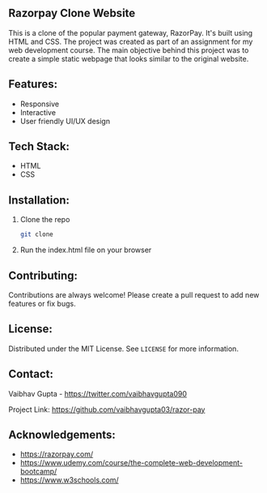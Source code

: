 
## Razorpay Clone Website
This is a clone of the popular payment gateway, RazorPay. It's built using HTML and CSS.
The project was created as part of an assignment for my web development course. The main objective behind this project was to create a simple static webpage that looks similar to the original website.

## Features:
- Responsive
- Interactive
- User friendly UI/UX design

## Tech Stack:
- HTML
- CSS

## Installation:
1. Clone the repo
   ```sh
   git clone
    ```
2. Run the index.html file on your browser

## Contributing:
Contributions are always welcome! Please create a pull request to add new features or fix bugs.

## License:
Distributed under the MIT License. See `LICENSE` for more information.

## Contact:
Vaibhav Gupta - https://twitter.com/vaibhavgupta090

Project Link:
https://github.com/vaibhavgupta03/razor-pay

## Acknowledgements:
- https://razorpay.com/
- https://www.udemy.com/course/the-complete-web-development-bootcamp/
- https://www.w3schools.com/


